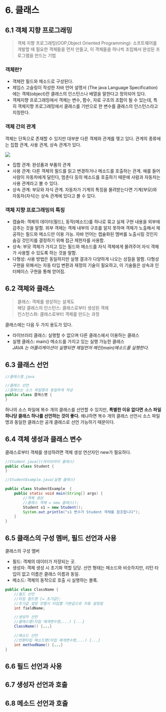 # 6. 클래스
## 6.1 객체 지향 프로그래밍
>객체 지향 프로그래밍(OOP,Object Oriented Programming): 소프트웨어를 개발할 때 필요한 객체들을 먼저 만들고, 이 객체들을 하나씩 조립해서 완성된 프로그램을 만드는 기법

### 객체란?    
- 객체란 필드와 메소드로 구성된다.
- 제임스 고슬링이 작성한 자바 언어 설명서 (The java Language Specification)에는 객체(object)란 클래스의 인스턴스나 배열을 말한다고 정의되어 있다.  
- 객체지향 프로그래밍에서 객체는 변수, 함수, 자료 구조의 조합이 될 수 있는데, 특히 객체지향 프로그래밍에서 클래스를 기반으로 한 변수를 클래스의 인스턴스라고 지칭한다.

### 객체 간의 관계
객체는 단독으로 존재할 수 있지만 대부분 다른 객체와 관계를 맺고 있다. 관계의 종류에는 집합 관계, 사용 관계, 상속 관계가 있다.  

![](https://mblogthumb-phinf.pstatic.net/MjAyMTEwMTlfMTMg/MDAxNjM0NjI5ODEwNjU0.cveDceQdOcVtLy3iP0U3JvkZhN6USxmIGxqd55MGLDwg.TCXB57zxtmhwfUNPc6lP57y820lWZbGKglYvIKBXK5Qg.PNG.ssolely/SE-ae9fbb98-2307-41d4-9d24-8555d9a1de09.png?type=w800)  

- 집합 관계: 완성품과 부품의 관계
- 사용 관계: 다른 객체의 필드를 읽고 변경하거나 메소드를 호출하는 관계. 예를 들어 사람이 자동차에게 달린다, 멈춘다 등의 메소드를 호출하기 때문에 사람과 자동차는 사용 관계라고 볼 수 있다.
- 상속 관계: 부모와 자식 관계. 자동차가 기계의 특징을 물려받는다면 기계(부모)와 자동차(자식)는 상속 관계에 있다고 볼 수 있다.


### 객체 지향 프로그래밍의 특징
- 캡슐화: 객체의 데이터(필드), 동작(메소드)를 하나로 묶고 실제 구현 내용을 외부에 감추는 것을 말함. 외부 객체는 객체 내부의 구조를 알지 못하며 객체가 노출해서 제공하는 필드와 메소드만 이용 가능. 자바 언어는 캡슐화된 멤버를 노출시킬 것인지 숨길 것인지를 결정하기 위해 접근 제한자를 사용함.
- 상속: 부모 객체가 가지고 있는 필드와 메소드를 자식 객체에게 물려주어 자식 객체가 사용할 수 있도록 하는 것을 말함.
- 다형성: 사용 방법은 동일하지만 실행 결과가 다양하게 나오는 성질을 말함. 다형성 구현을 위해서는 자동 타입 변환과 재정의 기술이 필요하고, 이 기술들은 상속과 인터페이스 구현을 통해 얻어짐.


## 6.2 객체와 클래스
> 클래스: 객체를 생성하는 설계도  
해당 클래스의 인스턴스: 클래스로부터 생성된 객체  
인스턴스화: 클래스로부터 객체를 만드는 과정  

클래스에는 다음 두 가지 용도가 있다.
- 라이브러리 클래스: 실행할 수 없으며 다른 클래스에서 이용하는 클래스
- 실행 클래스: main() 메소드를 가지고 있는 실행 가능한 클래스  
_JAVA 는 어플리케이션이 실행되면 제일먼저 메인(main)메소드를 실행한다._

## 6.3 클래스 선언
```java
//클래스명.java

//클래스 선언
//클래스는 소스 파일명과 동일하게 작성
public class 클래스명 {
}
```
하나의 소스 파일에 복수 개의 클래스를 선언할 수 있지만, **특별한 이유 없다면 소스 파일 하나당 클래스 하나를 선언하는 것이 좋다.** 왜냐하면 복수 개의 클래스 선언시 소스 파일명과 동일한 클래스만 공개 클래스로 선언 가능하기 때문이다.  

## 6.4 객체 생성과 클래스 변수
클래스로부터 객체를 생성하려면 객체 생성 연산자인 new가 필요하다.  
```java
//Student.java()(라이브러리 클래스)
public class Student {
}
```
```java
//StudentExample.java(실행 클래스)

public class StudentExample  {
    public static void main(String[] args) {
        //객체 생성
        //클래스 객체 = new 클래스();
        Student s1 = new Student();
        System.out.println("s1 변수가 Student 객체를 참조합니다");
    }
}
```

## 6.5 클래스의 구성 멤버, 필드 선언과 사용
클래스의 구성 멤버
- 필드: 객체의 데이터가 저장되는 곳. 
- 생성자: 객체 생성 시 초기화 역할 담당. 선언 형태는 메소드와 비슷하지만, 리턴 타입이 없고 이름은 클래스 이름과 동일.
- 메소드: 객체의 동작으로 호출 시 실행하는 블록.
```java
public class ClassName {
    //필드 선언
    //타입 필드명 [= 초기값];
    //초기값 설정 안할시 타입별 기본값으로 자동 설정됨
    int fieldName;

    //생성자 선언
    //클래스명(타입 매개변수명,...) {...}
    ClassName() {...}
    
    //메소드 선언
    //반환타입 메소드명(타입 매개변수명,...) {...}
    int methodName() {...}
}
```

## 6.6 필드 선언과 사용


## 6.7 생성자 선언과 호출


## 6.8 메소드 선언과 호출
